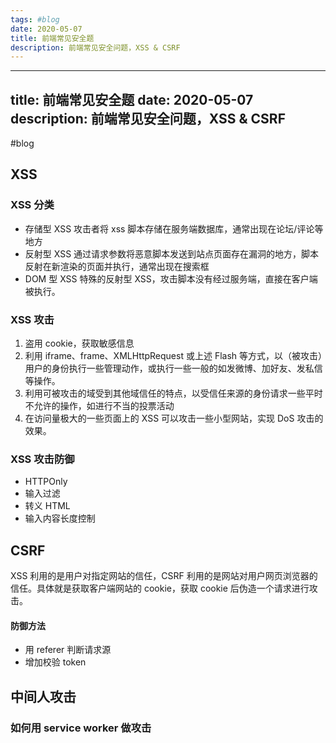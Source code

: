 ```yaml
---
tags: #blog
date: 2020-05-07
title: 前端常见安全题
description: 前端常见安全问题，XSS & CSRF
---
```


---
title: 前端常见安全题
date: 2020-05-07
description: 前端常见安全问题，XSS & CSRF
---

#blog 

## XSS

### XSS 分类

- 存储型 XSS
  攻击者将 xss 脚本存储在服务端数据库，通常出现在论坛/评论等地方
- 反射型 XSS
  通过请求参数将恶意脚本发送到站点页面存在漏洞的地方，脚本反射在新渲染的页面并执行，通常出现在搜索框
- DOM 型 XSS
  特殊的反射型 XSS，攻击脚本没有经过服务端，直接在客户端被执行。

### XSS 攻击

1. 盗用 cookie，获取敏感信息
2. 利用 iframe、frame、XMLHttpRequest 或上述 Flash 等方式，以（被攻击）用户的身份执行一些管理动作，或执行一些一般的如发微博、加好友、发私信等操作。
3. 利用可被攻击的域受到其他域信任的特点，以受信任来源的身份请求一些平时不允许的操作，如进行不当的投票活动
4. 在访问量极大的一些页面上的 XSS 可以攻击一些小型网站，实现 DoS 攻击的效果。

### XSS 攻击防御

- HTTPOnly
- 输入过滤
- 转义 HTML
- 输入内容长度控制

## CSRF

XSS 利用的是用户对指定网站的信任，CSRF 利用的是网站对用户网页浏览器的信任。具体就是获取客户端网站的 cookie，获取 cookie 后伪造一个请求进行攻击。

#### 防御方法

- 用 referer 判断请求源
- 增加校验 token

## 中间人攻击

### 如何用 service worker 做攻击
